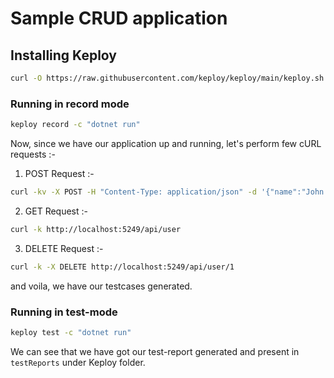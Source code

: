 # Sample CRUD application

## Installing Keploy
```bash
curl -O https://raw.githubusercontent.com/keploy/keploy/main/keploy.sh && source keploy.sh
```

### Running in record mode
```bash
keploy record -c "dotnet run"
```

Now, since we have our application up and running, let's perform few cURL requests :-

1. POST Request :-
```sh
curl -kv -X POST -H "Content-Type: application/json" -d '{"name":"John Doe","age":30}' http://localhost:5249/api/user
```

2. GET Request :-
```sh
curl -k http://localhost:5249/api/user
```

3. DELETE Request :-
```sh
curl -k -X DELETE http://localhost:5249/api/user/1
```

and voila, we have our testcases generated.

### Running in test-mode

```sh
keploy test -c "dotnet run"
```

We can see that we have got our test-report generated and present in `testReports` under Keploy folder.